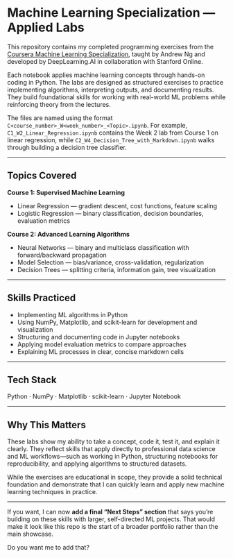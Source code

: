 # Machine Learning Specialization — Applied Labs

This repository contains my completed programming exercises from the [Coursera Machine Learning Specialization](https://www.coursera.org/specializations/machine-learning-introduction), taught by Andrew Ng and developed by DeepLearning.AI in collaboration with Stanford Online.

Each notebook applies machine learning concepts through hands-on coding in Python. The labs are designed as structured exercises to practice implementing algorithms, interpreting outputs, and documenting results. They build foundational skills for working with real-world ML problems while reinforcing theory from the lectures.

The files are named using the format `C<course_number>_W<week_number>_<Topic>.ipynb`. For example, `C1_W2_Linear_Regression.ipynb` contains the Week 2 lab from Course 1 on linear regression, while `C2_W4_Decision_Tree_with_Markdown.ipynb` walks through building a decision tree classifier.

---

## Topics Covered

**Course 1: Supervised Machine Learning**

* Linear Regression — gradient descent, cost functions, feature scaling
* Logistic Regression — binary classification, decision boundaries, evaluation metrics

**Course 2: Advanced Learning Algorithms**

* Neural Networks — binary and multiclass classification with forward/backward propagation
* Model Selection — bias/variance, cross-validation, regularization
* Decision Trees — splitting criteria, information gain, tree visualization

---

## Skills Practiced

* Implementing ML algorithms in Python
* Using NumPy, Matplotlib, and scikit-learn for development and visualization
* Structuring and documenting code in Jupyter notebooks
* Applying model evaluation metrics to compare approaches
* Explaining ML processes in clear, concise markdown cells

---

## Tech Stack

Python · NumPy · Matplotlib · scikit-learn · Jupyter Notebook

---

## Why This Matters

These labs show my ability to take a concept, code it, test it, and explain it clearly. They reflect skills that apply directly to professional data science and ML workflows—such as working in Python, structuring notebooks for reproducibility, and applying algorithms to structured datasets.

While the exercises are educational in scope, they provide a solid technical foundation and demonstrate that I can quickly learn and apply new machine learning techniques in practice.

---

If you want, I can now **add a final “Next Steps” section** that says you’re building on these skills with larger, self-directed ML projects. That would make it look like this repo is the start of a broader portfolio rather than the main showcase.

Do you want me to add that?
